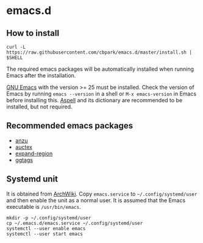 # emacs.d

## How to install

```
curl -L https://raw.githubusercontent.com/cbpark/emacs.d/master/install.sh | $SHELL
```

The required emacs packages will be automatically installed when running Emacs after the installation.

[GNU Emacs](https://www.gnu.org/software/emacs/) with the version >= 25 must be installed. Check the version of Emacs by running `emacs --version` in a shell or `M-x emacs-version` in Emacs before installing this. [Aspell](http://aspell.net) and its dictionary are recommended to be installed, but not required.

## Recommended emacs packages

- [anzu](https://github.com/syohex/emacs-anzu)
- [auctex](https://www.gnu.org/software/auctex/)
- [expand-region](https://github.com/magnars/expand-region.el)
- [ggtags](https://github.com/leoliu/ggtags)

## Systemd unit

It is obtained from [ArchWiki](https://wiki.archlinux.org/index.php/Emacs). Copy `emacs.service` to `~/.config/systemd/user` and then enable the unit as a normal user. It is assumed that the Emacs executable is `/usr/bin/emacs`.

```
mkdir -p ~/.config/systemd/user
cp ~/.emacs.d/emacs.service ~/.config/systemd/user
systemctl --user enable emacs
systemctl --user start emacs
```
